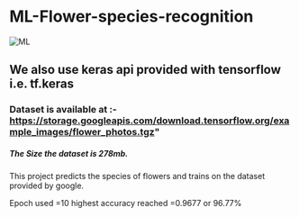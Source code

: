 # ML-Flower-species-recognition

![ML](https://i2.wp.com/thecleverprogrammer.com/wp-content/uploads/2020/11/Machine-Learning-Project-on-Flower-Recognition.png?fit=1280%2C720&ssl=1)

## We also use keras api provided with tensorflow i.e. tf.keras
### Dataset is available at :-https://storage.googleapis.com/download.tensorflow.org/example_images/flower_photos.tgz"
##### The Size the dataset is 278mb. 
<p> This project predicts the species of flowers and trains on the dataset provided by google.</p>
  Epoch used =10
  highest accuracy reached =0.9677 or 96.77% 
